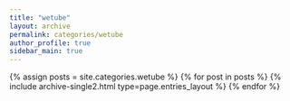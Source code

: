 ```yaml
---
title: "wetube"
layout: archive
permalink: categories/wetube
author_profile: true
sidebar_main: true
---
```



{% assign posts = site.categories.wetube %}
{% for post in posts %} {% include archive-single2.html type=page.entries_layout %} {% endfor %}